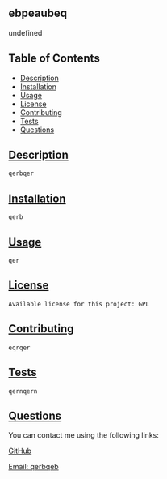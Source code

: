 
## ebpeaubeq

undefined

## Table of Contents
  * [Description](#description)
  * [Installation](#installation)
  * [Usage](#usage)
  * [License](#license)
  * [Contributing](#contributing)
  * [Tests](#tests)
  * [Questions](#questions)

## [Description](#table-of-contents)
    qerbqer
## [Installation](#table-of-contents)
    qerb
## [Usage](#table-of-contents)
    qer
## [License](#table-of-contents)
    Available license for this project: GPL
## [Contributing](#table-of-contents)
    eqrqer
## [Tests](#table-of-contents)    
    qernqern
## [Questions](#table-of-contents)

You can contact me using the following links:

[GitHub](https://github.com/qerbqebqebr)

[Email: qerbqeb](mailto:qerbqeb)
